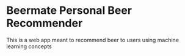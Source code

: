 # Beermate Personal Beer Recommender

This is a web app meant to recommend beer to users using machine learning concepts

